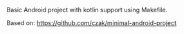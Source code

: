 Basic Android project with kotlin support using Makefile.

Based on: https://github.com/czak/minimal-android-project
